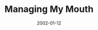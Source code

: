 ---
layout: message
category: message
series: "New Year, New Me"
title: "Managing My Mouth "
date: 2002-01-12
message_id: 299
---
